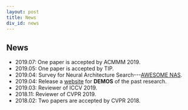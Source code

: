 ```yaml
---
layout: post
title: News
div_id: news
---
```


## News
* 2019.07:  One paper is accepted by ACMMM 2019.
* 2019.05:  One paper is accepted by TIP.
* 2019.04:  Survey for Neural Architecture Search---[AWESOME NAS](https://github.com/wuhuikai/SparseMask/blob/master/awesome_nas.md).
* 2019.04:  Release a [website](http://wuhuikai.me/DeepJS/) for **DEMOS** of the past research.
* 2019.03:  Reviewer of ICCV 2019.
* 2018.11:  Reviewer of CVPR 2019.
* 2018.02:  Two papers are accepted by CVPR 2018.
